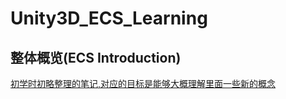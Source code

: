 # Unity3D_ECS_Learning

## 整体概览(ECS Introduction)

[初学时初略整理的笔记,对应的目标是能够大概理解里面一些新的概念](https://github.com/yhnu/Unity3D_DOTS_Learning/blob/master/2020.09.23Unity3D_DOTS.md/2020.09.23Unity3D_DOTS.md)
